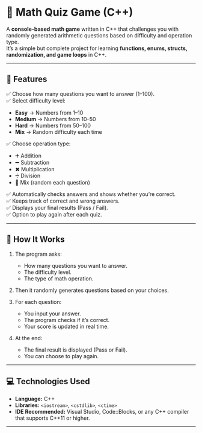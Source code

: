 # 🧮 Math Quiz Game (C++)

A **console-based math game** written in C++ that challenges you with randomly generated arithmetic questions based on difficulty and operation type.  
It’s a simple but complete project for learning **functions, enums, structs, randomization, and game loops** in C++.

---

## 🚀 Features

✅ Choose how many questions you want to answer (1–100).  
✅ Select difficulty level:
- **Easy** → Numbers from 1–10  
- **Medium** → Numbers from 10–50  
- **Hard** → Numbers from 50–100  
- **Mix** → Random difficulty each time  

✅ Choose operation type:
- ➕ Addition  
- ➖ Subtraction  
- ✖ Multiplication  
- ➗ Division  
- 🔀 Mix (random each question)  

✅ Automatically checks answers and shows whether you’re correct.  
✅ Keeps track of correct and wrong answers.  
✅ Displays your final results (Pass / Fail).  
✅ Option to play again after each quiz.  

---

## 🧩 How It Works

1. The program asks:
   - How many questions you want to answer.
   - The difficulty level.
   - The type of math operation.

2. Then it randomly generates questions based on your choices.

3. For each question:
   - You input your answer.
   - The program checks if it’s correct.
   - Your score is updated in real time.

4. At the end:
   - The final result is displayed (Pass or Fail).
   - You can choose to play again.

---

## 💻 Technologies Used
- **Language:** C++  
- **Libraries:** `<iostream>`, `<cstdlib>`, `<ctime>`  
- **IDE Recommended:** Visual Studio, Code::Blocks, or any C++ compiler that supports C++11 or higher.

---


